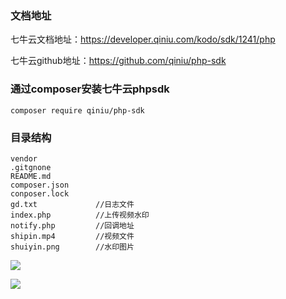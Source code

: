 ### 文档地址

七牛云文档地址：https://developer.qiniu.com/kodo/sdk/1241/php

七牛云github地址：https://github.com/qiniu/php-sdk

### 通过composer安装七牛云phpsdk 

`composer require qiniu/php-sdk`

### 目录结构

```
vendor
.gitgnone
README.md
composer.json
conposer.lock
gd.txt             //日志文件
index.php          //上传视频水印
notify.php         //回调地址
shipin.mp4         //视频文件
shuiyin.png        //水印图片
```

![](http://ww1.sinaimg.cn/large/007aUiuugy1g52n3e8c6sj317y0myac5.jpg)

![](http://ww1.sinaimg.cn/large/007aUiuugy1g52n4b43juj317z0gmwfq.jpg)